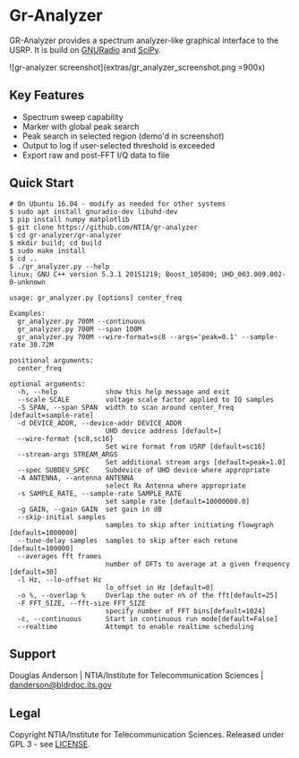 Gr-Analyzer
===========

GR-Analyzer provides a spectrum analyzer-like graphical interface to
the USRP. It is build on
[GNURadio](http://gnuradio.org/redmine/projects/gnuradio/wiki) and
[SciPy](http://www.scipy.org/).

![gr-analyzer screenshot](extras/gr_analyzer_screenshot.png =900x)

Key Features
------------

* Spectrum sweep capability
* Marker with global peak search
* Peak search in selected region (demo'd in screenshot)
* Output to log if user-selected threshold is exceeded
* Export raw and post-FFT I/Q data to file

Quick Start
-----------
```
# On Ubuntu 16.04 - modify as needed for other systems
$ sudo apt install gnuradio-dev libuhd-dev
$ pip install numpy matplotlib
$ git clone https://github.com/NTIA/gr-analyzer
$ cd gr-analyzer/gr-analyzer
$ mkdir build; cd build
$ sudo make install
$ cd ..
$ ./gr_analyzer.py --help
linux; GNU C++ version 5.3.1 20151219; Boost_105800; UHD_003.009.002-0-unknown

usage: gr_analyzer.py [options] center_freq

Examples:
  gr_analyzer.py 700M --continuous
  gr_analyzer.py 700M --span 100M
  gr_analyzer.py 700M --wire-format=sc8 --args='peak=0.1' --sample-rate 30.72M

positional arguments:
  center_freq

optional arguments:
  -h, --help            show this help message and exit
  --scale SCALE         voltage scale factor applied to IQ samples
  -S SPAN, --span SPAN  width to scan around center_freq [default=sample-rate]
  -d DEVICE_ADDR, --device-addr DEVICE_ADDR
                        UHD device address [default=]
  --wire-format {sc8,sc16}
                        Set wire format from USRP [default=sc16]
  --stream-args STREAM_ARGS
                        Set additional stream args [default=peak=1.0]
  --spec SUBDEV_SPEC    Subdevice of UHD device where appropriate
  -A ANTENNA, --antenna ANTENNA
                        select Rx Antenna where appropriate
  -s SAMPLE_RATE, --sample-rate SAMPLE_RATE
                        set sample rate [default=10000000.0]
  -g GAIN, --gain GAIN  set gain in dB
  --skip-initial samples
                        samples to skip after initiating flowgraph [default=1000000]
  --tune-delay samples  samples to skip after each retune [default=100000]
  --averages fft frames
                        number of DFTs to average at a given frequency [default=30]
  -l Hz, --lo-offset Hz
                        lo_offset in Hz [default=0]
  -o %, --overlap %     Overlap the outer n% of the fft[default=25]
  -F FFT_SIZE, --fft-size FFT_SIZE
                        specify number of FFT bins[default=1024]
  -c, --continuous      Start in continuous run mode[default=False]
  --realtime            Attempt to enable realtime scheduling
```

Support
-------
Douglas Anderson | NTIA/Institute for Telecommunication Sciences | danderson@bldrdoc.its.gov

Legal
-----
Copyright NTIA/Institute for Telecommunication Sciences. Released under GPL 3 - see [LICENSE](LICENSE.txt).
